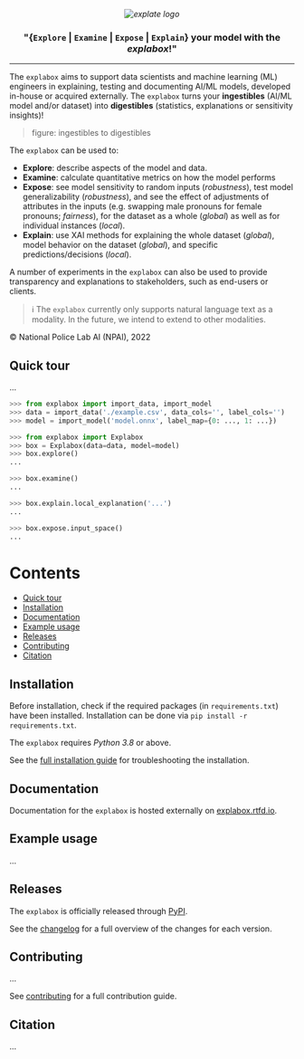 *<p align="center">
  <img src="https://git.science.uu.nl/m.j.robeer/explabox/-/raw/main/img/explabox.png" alt="explate logo">*
</p>

**<h3 align="center">
"{`Explore` | `Examine` | `Expose` | `Explain`} your model with the *explabox*!"**
</h3>

---

The `explabox` aims to support data scientists and machine learning (ML) engineers in explaining, testing and documenting AI/ML models, developed in-house or acquired externally. The `explabox` turns your **ingestibles** (AI/ML model and/or dataset) into **digestibles** (statistics, explanations or sensitivity insights)!

> figure: ingestibles to digestibles

The `explabox` can be used to:

- __Explore__: describe aspects of the model and data.
- __Examine__: calculate quantitative metrics on how the model performs
- __Expose__: see model sensitivity to random inputs (_robustness_), test model generalizability (_robustness_), and see the effect of adjustments of attributes in the inputs (e.g. swapping male pronouns for female pronouns; _fairness_), for the dataset as a whole (_global_) as well as for individual instances (_local_).
- __Explain__: use XAI methods for explaining the whole dataset (_global_), model behavior on the dataset (_global_), and specific predictions/decisions (_local_).

A number of experiments in the `explabox` can also be used to provide transparency and explanations to stakeholders, such as end-users or clients.

> :information_source: The `explabox` currently only supports natural language text as a modality. In the future, we intend to extend to other modalities.

&copy; National Police Lab AI (NPAI), 2022

<a name="quick-tour"/></a>
## Quick tour
...

```python
>>> from explabox import import_data, import_model
>>> data = import_data('./example.csv', data_cols='', label_cols='')
>>> model = import_model('model.onnx', label_map={0: ..., 1: ...})
```

```python
>>> from explabox import Explabox
>>> box = Explabox(data=data, model=model)
>>> box.explore()
...

>>> box.examine()
...

>>> box.explain.local_explanation('...')
...

>>> box.expose.input_space()
...
```

# Contents
- [Quick tour](#quick-tour)
- [Installation](#installation)
- [Documentation](#documentation)
- [Example usage](#example-usage)
- [Releases](#releases)
- [Contributing](#contributing)
- [Citation](#citation)

<a name="installation"/></a>
## Installation
Before installation, check if the required packages (in `requirements.txt`) have been installed. Installation can be done via `pip install -r requirements.txt`.

The `explabox` requires _Python 3.8_ or above.

See the [full installation guide](INSTALLATION.md) for troubleshooting the installation.

<a name="documentation"/></a>
## Documentation
Documentation for the `explabox` is hosted externally on [explabox.rtfd.io](https://explabox.rtfd.io).

<a name="example-usage"/></a>
## Example usage
...

<a name="releases"/></a>
## Releases
The `explabox` is officially released through [PyPI](https://pypi.org/project/explabox/).

See the [changelog](CHANGELOG.md) for a full overview of the changes for each version.

<a name="contributing"/></a>
## Contributing
...

See [contributing](CONTRIBUTING.md) for a full contribution guide.

<a name="citation"></a>
## Citation
...
